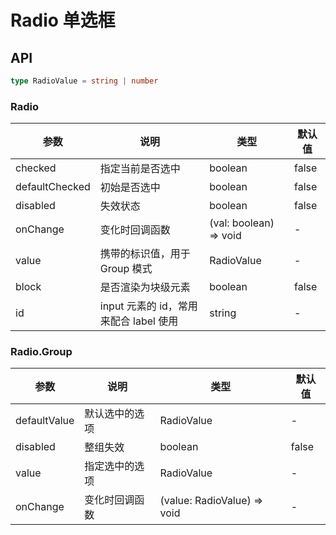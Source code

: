 # Radio 单选框

<code src="./demos/index.tsx"></code>

## API

```ts | pure
type RadioValue = string | number
```

### Radio

| 参数           | 说明                                   | 类型                   | 默认值 |
| -------------- | -------------------------------------- | ---------------------- | ------ |
| checked        | 指定当前是否选中                       | boolean                | false  |
| defaultChecked | 初始是否选中                           | boolean                | false  |
| disabled       | 失效状态                               | boolean                | false  |
| onChange       | 变化时回调函数                         | (val: boolean) => void | -      |
| value          | 携带的标识值，用于 Group 模式          | RadioValue             | -      |
| block          | 是否渲染为块级元素                     | boolean                | false  |
| id             | input 元素的 id，常用来配合 label 使用 | string                 | -      |

### Radio.Group

| 参数         | 说明           | 类型                        | 默认值 |
| ------------ | -------------- | --------------------------- | ------ |
| defaultValue | 默认选中的选项 | RadioValue                  | -      |
| disabled     | 整组失效       | boolean                     | false  |
| value        | 指定选中的选项 | RadioValue                  | -      |
| onChange     | 变化时回调函数 | (value: RadioValue) => void | -      |

